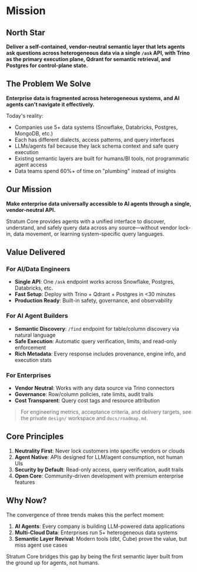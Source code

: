 # Mission

## North Star

**Deliver a self-contained, vendor-neutral semantic layer that lets agents ask questions across heterogeneous data via a single `/ask` API, with Trino as the primary execution plane, Qdrant for semantic retrieval, and Postgres for control-plane state.**

## The Problem We Solve

**Enterprise data is fragmented across heterogeneous systems, and AI agents can't navigate it effectively.**

Today's reality:
- Companies use 5+ data systems (Snowflake, Databricks, Postgres, MongoDB, etc.)
- Each has different dialects, access patterns, and query interfaces
- LLMs/agents fail because they lack schema context and safe query execution
- Existing semantic layers are built for humans/BI tools, not programmatic agent access
- Data teams spend 60%+ of time on "plumbing" instead of insights

## Our Mission

**Make enterprise data universally accessible to AI agents through a single, vendor-neutral API.**

Stratum Core provides agents with a unified interface to discover, understand, and safely query data across any source—without vendor lock-in, data movement, or learning system-specific query languages.

## Value Delivered

### For AI/Data Engineers
- **Single API**: One `/ask` endpoint works across Snowflake, Postgres, Databricks, etc.
- **Fast Setup**: Deploy with Trino + Qdrant + Postgres in \<30 minutes
- **Production Ready**: Built-in safety, governance, and observability

### For AI Agent Builders  
- **Semantic Discovery**: `/find` endpoint for table/column discovery via natural language
- **Safe Execution**: Automatic query verification, limits, and read-only enforcement
- **Rich Metadata**: Every response includes provenance, engine info, and execution stats

### For Enterprises
- **Vendor Neutral**: Works with any data source via Trino connectors
- **Governance**: Row/column policies, rate limits, audit trails
- **Cost Transparent**: Query cost tags and resource attribution

> For engineering metrics, acceptance criteria, and delivery targets, see the private `design/` workspace and `docs/roadmap.md`.

## Core Principles

1. **Neutrality First**: Never lock customers into specific vendors or clouds
2. **Agent Native**: APIs designed for LLM/agent consumption, not human UIs  
3. **Security by Default**: Read-only access, query verification, audit trails
4. **Open Core**: Community-driven development with premium enterprise features

## Why Now?

The convergence of three trends makes this the perfect moment:
1. **AI Agents**: Every company is building LLM-powered data applications
2. **Multi-Cloud Data**: Enterprises run 5+ heterogeneous data systems
3. **Semantic Layer Revival**: Modern tools (dbt, Cube) prove the value, but miss agent use cases

Stratum Core bridges this gap by being the first semantic layer built from the ground up for agents, not humans.
